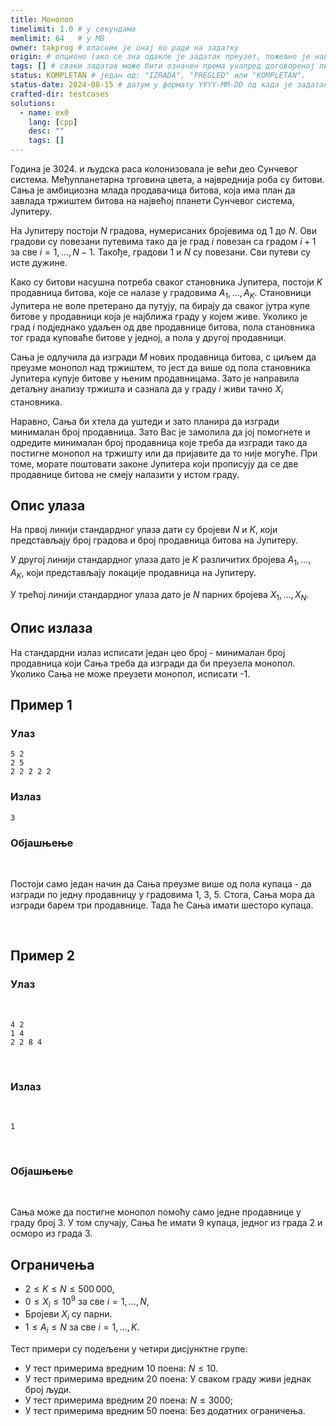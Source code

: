 ```yaml
---
title: Монопол
timelimit: 1.0 # у секундама
memlimit: 64   # y MB
owner: takprog # власник је онај ко ради на задатку
origin: # опционо (ако се зна одакле је задатак преузет, пожељно је навести извор)
tags: [] # сваки задатак може бити означен према унапред договореној листи ознака
status: KOMPLETAN # један од: "IZRADA", "PREGLED" или "KOMPLETAN".
status-date: 2024-08-15 # датум у формату YYYY-MM-DD од када је задатак у наведеном статусу
crafted-dir: testcases
solutions:
  - name: ex0
    lang: [cpp]
    desc: ""
    tags: []
---
```


Година је 3024. и људска раса колонизовала је већи део Сунчевог система. Међупланетарна трговина цвета, а највреднија роба су битови. Сања је амбициозна млада продавачица битова, која има план да завлада тржиштем битова на највећој планети Сунчевог система, Јупитеру. 

На Јупитеру постоји $N$ градова, нумерисаних бројевима од $1$ до $N$. Ови градови су повезани путевима тако да је град $i$ повезан са градом $i+1$ за све $i=1, \dots,  N-1$. Такође, градови $1$ и $N$ су повезани. Сви путеви су исте дужине.

Како су битови насушна потреба сваког становника Јупитера, постоји $K$ продавница битова, које се налазе у градовима $A_1, \dots,  A_K$. Становници Јупитера не воле претерано да путују, па бирају да сваког јутра купе битове у продавници која је најближа граду у којем живе. Уколико је град $i$ подједнако удаљен од две продавнице битова, пола становника тог града куповаће битове у једној, а пола у другој продавници.

Сања је одлучила да изгради $M$ нових продавница битова, с циљем да преузме монопол над тржиштем, то јест да више од пола становника Јупитера купује битове у њеним продавницама. Зато је направила детаљну анализу тржишта и сазнала да у граду $i$ живи тачно $X_i$ становника.

Наравно, Сања би хтела да уштеди и зато планира да изгради минималан број продавница. Зато Вас је замолила да јој помогнете и одредите минималан број продавница које треба да изгради тако да постигне монопол на тржишту или да пријавите да то није могуће. При томе, морате поштовати законе Јупитера који прописују да се две продавнице битова не смеју налазити у истом граду.

## Опис улаза

На првој линији стандардног улаза дати су бројеви $N$ и $K$, који представљају број градова и број продавница битова на Јупитеру.

У другој линији стандардног улаза дато је $K$ различитих бројева $A_1, \dots,  A_K$, који представљају локације продавница на Јупитеру.

У трећој линији стандардног улаза дато је $N$ парних бројева $X_1, \dots, X_N$.

## Опис излаза

На стандардни излаз исписати један цео број - минималан број продавница који Сања треба да изгради да би преузела монопол. Уколико Сања не може преузети монопол, исписати -1.


## Пример 1

### Улаз

```
5 2
2 5
2 2 2 2 2
```

### Излаз

```
3
```


### Објашњење

<br>

Постоји само један начин да Сања преузме више од пола купаца - да изгради по једну продавницу у градовима 1, 3, 5. Стога, Сања мора да изгради барем три продавнице. Тада ће Сања имати шесторо купаца.

<br>

## Пример 2

### Улаз

<br>

```
4 2
1 4
2 2 8 4
```

<br>

### Излаз

<br>

```
1
```

<br>

### Објашњење

<br>

Сања може да постигне монопол помоћу само једне продавнице у граду број 3. У том случају, Сања ће имати 9 купаца, једног из града 2 и осморо из града 3.
<br>


## Ограничења

- $2 \leq K \leq N \leq 500\,000$,
- $0 \leq X_i \leq 10^9$ за све $i=1, \dots, N$,
- Бројеви $X_i$ су парни.
- $1 \leq A_i \leq N$ за све $i=1, \dots, K$.

Тест примери су подељени у четири дисјунктне групе:

- У тест примерима вредним 10 поена: $N \leq 10$.
- У тест примерима вредним 20 поена: У сваком граду живи једнак број људи.
- У тест примерима вредним 20 поена: $N \leq 3000$;
- У тест примерима вредним 50 поена: Без додатних ограничења.
